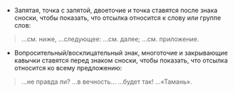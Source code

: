 - Запятая, точка с запятой, двоеточие и точка ставятся после знака сноски, чтобы показать, что отсылка относится к слову или группе слов:
> …см. ниже, …следующее: …см. далее; …см. приложение.

- Вопросительный/восклицательный знак, многоточие и закрывающие кавычки ставятся перед знаком сноски, чтобы показать, что отсылка относится ко всему предложению:
> …не правда ли? …в вечность… …будет так! …«Тамань».
